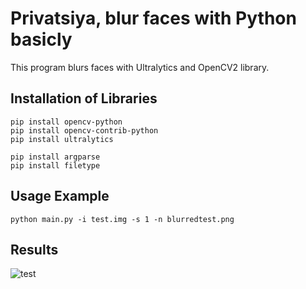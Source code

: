 # Privatsiya, blur faces with Python basicly

This program blurs faces with Ultralytics and OpenCV2 library.

## Installation of Libraries
```
pip install opencv-python
pip install opencv-contrib-python
pip install ultralytics

pip install argparse
pip install filetype
```

## Usage Example
```
python main.py -i test.img -s 1 -n blurredtest.png
```

## Results
![test](https://github.com/maxwell400/Privatsiya/assets/151213362/1f29e405-ea5e-4e62-a85f-34febc2cdf19)
